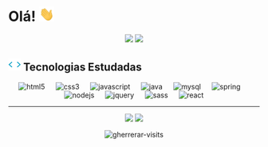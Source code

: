 # Olá! <img src="https://github.com/gherrerar/gherrerar/blob/main/img/wave.gif" width="30">

<div align="center">
  <img src="https://github-readme-stats.vercel.app/api/top-langs/?username=gherrerar&layout=compact&theme=tokyonight&border_radius=8&hide_border=true" height="160em"/>
  <img src="https://github-readme-stats.vercel.app/api?username=gherrerar&hide=stars&count_private=true&show_icons=true&theme=tokyonight&border_radius=8&hide_border=true" height="160em"/>
</div>


<h2 align="left"><img src="https://github.com/gherrerar/gherrerar/blob/main/img/skills.gif" width="25"> Tecnologias Estudadas</h2>
<div align="center"> 
  <img src="https://cdn.jsdelivr.net/gh/devicons/devicon/icons/html5/html5-original.svg" alt="html5" width="40" height="40"/>
  &emsp;
  <img src="https://cdn.jsdelivr.net/gh/devicons/devicon/icons/css3/css3-original.svg" alt="css3" width="40" height="40"/>
  &emsp;
  <img src="https://cdn.jsdelivr.net/gh/devicons/devicon/icons/javascript/javascript-original.svg" alt="javascript" width="40" height="40"/>
  &emsp;
  <img src="https://cdn.jsdelivr.net/gh/devicons/devicon/icons/java/java-original.svg" alt="java" width="40" height="40"/>
  &emsp;
  <img src="https://cdn.jsdelivr.net/gh/devicons/devicon/icons/mysql/mysql-original.svg" alt="mysql" width="40" height="40"/>
  &emsp;
  <img src="https://cdn.jsdelivr.net/gh/devicons/devicon/icons/spring/spring-original.svg" alt="spring" width="40" height="40"/>
  &emsp;
  <img src="https://cdn.jsdelivr.net/gh/devicons/devicon/icons/nodejs/nodejs-original.svg" alt="nodejs" width="40" height="40"/>
  &emsp;
  <img src="https://cdn.jsdelivr.net/gh/devicons/devicon/icons/jquery/jquery-original.svg" alt="jquery" width="40" height="40"/>
  &emsp;
  <img src="https://cdn.jsdelivr.net/gh/devicons/devicon/icons/sass/sass-original.svg" alt="sass" width="40" height="40"/>
  &emsp;
  <img src="https://cdn.jsdelivr.net/gh/devicons/devicon/icons/react/react-original.svg" alt="react" width="40" height="40"/> 
<!--
  &emsp;
  <img src="https://cdn.jsdelivr.net/gh/devicons/devicon/icons/socketio/socketio-original.svg" alt="socketio" width="40" height="40"/> 
-->
</div>

<hr>

<div align="center">
  <a href="https://codepen.io/batataG" target="blank"><img src="https://img.shields.io/badge/-Codepen-%230a0a08?style=for-the-badge&logo=codepen"/></a>
  <a href="https://www.linkedin.com/in/gabriel-herrera-rodrigues-b915aa210/" target="blank"><img src="https://img.shields.io/badge/-Linkedin-%232868b2?style=for-the-badge&logo=linkedin"/></a>
</div>

<p align="center"> <img src="https://komarev.com/ghpvc/?username=gherrerar&label=Visitas&color=53ed56&style=flat-square" alt="gherrerar-visits" width="100px"/> </p>
